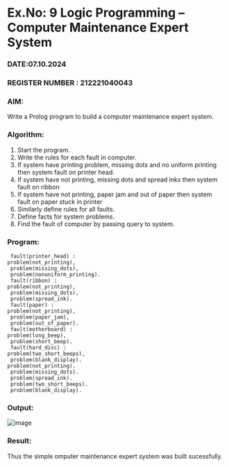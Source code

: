 # Ex.No: 9  Logic Programming –  Computer Maintenance Expert System
### DATE:07.10.2024
### REGISTER NUMBER : 212221040043
### AIM: 
Write a Prolog program to build a computer maintenance expert system.
###  Algorithm:
1. Start the program.
2. Write the rules for each fault in computer.
3. If system have printing problem, missing dots and no uniform printing then system fault on printer head.
4. If system have not printing, missing dots and spread inks then system fault on ribbon
5. If system have not printing, paper jam and out of paper then system fault on paper stuck in printer
6. Similarly define rules for all faults.
7. Define facts for system problems.
8. Find the fault of computer by passing query to system.
     
### Program:
```
 fault(printer_head) :
problem(not_printing),
 problem(missing_dots),
 problem(nonuniform_printing).
 fault(ribbon) :
problem(not_printing),
 problem(missing_dots),
 problem(spread_ink).
 fault(paper) :
problem(not_printing),
 problem(paper_jam),
 problem(out_of_paper).
 fault(motherboard) :
problem(long_beep),
 problem(short_beep).
 fault(hard_disc) :
problem(two_short_beeps),
 problem(blank_display).
problem(not_printing).
 problem(missing_dots).
 problem(spread_ink).
 problem(two_short_beeps).
 problem(blank_display).
```
### Output:
![image](https://github.com/user-attachments/assets/65a2c631-b6c3-4da1-bc83-cb40919a616f)
### Result:
Thus the simple omputer maintenance expert system was built sucessfully.
